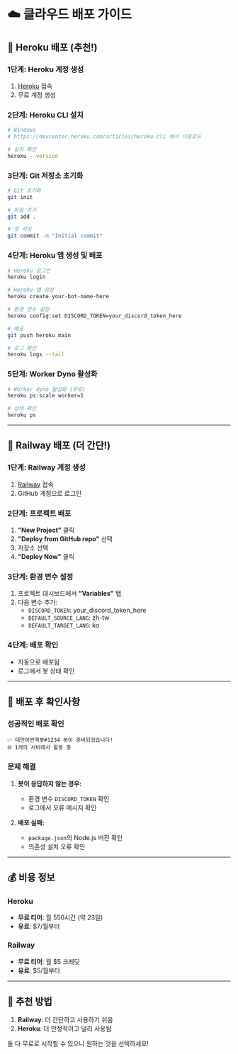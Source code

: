 # ☁️ 클라우드 배포 가이드

## 🚀 Heroku 배포 (추천!)

### 1단계: Heroku 계정 생성
1. [Heroku](https://heroku.com) 접속
2. 무료 계정 생성

### 2단계: Heroku CLI 설치
```bash
# Windows
# https://devcenter.heroku.com/articles/heroku-cli 에서 다운로드

# 설치 확인
heroku --version
```

### 3단계: Git 저장소 초기화
```bash
# Git 초기화
git init

# 파일 추가
git add .

# 첫 커밋
git commit -m "Initial commit"
```

### 4단계: Heroku 앱 생성 및 배포
```bash
# Heroku 로그인
heroku login

# Heroku 앱 생성
heroku create your-bot-name-here

# 환경 변수 설정
heroku config:set DISCORD_TOKEN=your_discord_token_here

# 배포
git push heroku main

# 로그 확인
heroku logs --tail
```

### 5단계: Worker Dyno 활성화
```bash
# Worker dyno 활성화 (무료)
heroku ps:scale worker=1

# 상태 확인
heroku ps
```

---

## 🚂 Railway 배포 (더 간단!)

### 1단계: Railway 계정 생성
1. [Railway](https://railway.app) 접속
2. GitHub 계정으로 로그인

### 2단계: 프로젝트 배포
1. **"New Project"** 클릭
2. **"Deploy from GitHub repo"** 선택
3. 저장소 선택
4. **"Deploy Now"** 클릭

### 3단계: 환경 변수 설정
1. 프로젝트 대시보드에서 **"Variables"** 탭
2. 다음 변수 추가:
   - `DISCORD_TOKEN`: your_discord_token_here
   - `DEFAULT_SOURCE_LANG`: zh-tw
   - `DEFAULT_TARGET_LANG`: ko

### 4단계: 배포 확인
- 자동으로 배포됨
- 로그에서 봇 상태 확인

---

## 🔧 배포 후 확인사항

### 성공적인 배포 확인
```
✅ 대만어번역봇#1234 봇이 준비되었습니다!
🌐 1개의 서버에서 활동 중
```

### 문제 해결
1. **봇이 응답하지 않는 경우:**
   - 환경 변수 `DISCORD_TOKEN` 확인
   - 로그에서 오류 메시지 확인

2. **배포 실패:**
   - `package.json`의 Node.js 버전 확인
   - 의존성 설치 오류 확인

---

## 💰 비용 정보

### Heroku
- **무료 티어**: 월 550시간 (약 23일)
- **유료**: $7/월부터

### Railway
- **무료 티어**: 월 $5 크레딧
- **유료**: $5/월부터

---

## 🎯 추천 방법

1. **Railway**: 더 간단하고 사용하기 쉬움
2. **Heroku**: 더 안정적이고 널리 사용됨

둘 다 무료로 시작할 수 있으니 원하는 것을 선택하세요!
